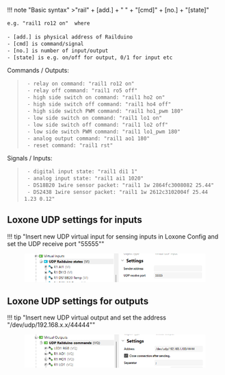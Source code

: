 !!! note "Basic syntax"
	>"rail" + [add.] + " " + "[cmd]" + [no.] + "[state]"  
	
	e.g. "rail1 ro12 on"  where  
	
	- [add.] is physical address of Railduino  
	- [cmd] is command/signal  
	- [no.] is number of input/output  
	- [state] is e.g. on/off for output, 0/1 for input etc  

Commands / Outputs:
>      - relay on command: "rail1 ro12 on"  
>      - relay off command: "rail1 ro5 off"  
>      - high side switch on command: "rail1 ho2 on"  
>      - high side switch off command: "rail1 ho4 off"  
>      - high side switch PWM command: "rail1 ho1_pwm 180"
>      - low side switch on command: "rail1 lo1 on"  
>      - low side switch off command: "rail1 lo2 off"  
>      - low side switch PWM command: "rail1 lo1_pwm 180"  
>      - analog output command: "rail1 ao1 180"  
>      - reset command: "rail1 rst"

Signals / Inputs: 
>      - digital input state: "rail1 di1 1"  
>      - analog input state: "rail1 ai1 1020"
>      - DS18B20 1wire sensor packet: "rail1 1w 2864fc3008082 25.44"  
>      - DS2438 1wire sensor packet: "rail1 1w 2612c3102004f 25.44 1.23 0.12"


## Loxone UDP settings for inputs

!!! tip "Insert new UDP virtual input for sensing inputs in Loxone Config and set the UDP receive port "55555""
	<figure markdown="span">
	![](media/lox_udp_sett_1.png)
	</figure> 

## Loxone UDP settings for outputs

!!! tip "Insert new UDP virtual output and set the address "/dev/udp/192.168.x.x/44444""
	<figure markdown="span">
	![](media/lox_udp_sett_2.png)
	</figure> 








